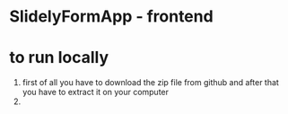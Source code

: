 # SlidelyFormApp - frontend

# to run locally 

1. first of all you have to download the zip file from github and after that you have to extract it on your computer
2. 

